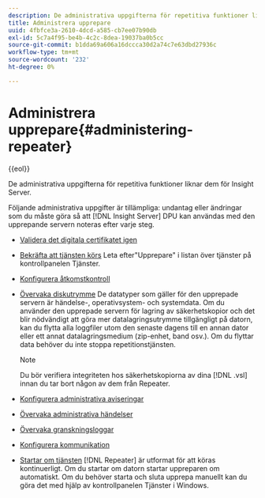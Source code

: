 ```yaml
---
description: De administrativa uppgifterna för repetitiva funktioner liknar dem för Insight Server.
title: Administrera upprepare
uuid: 4fbfce3a-2610-4dcd-a585-cb7ee07b90db
exl-id: 5c7a4f95-be4b-4c2c-8dea-19037ba0b5cc
source-git-commit: b1dda69a606a16dccca30d2a74c7e63dbd27936c
workflow-type: tm+mt
source-wordcount: '232'
ht-degree: 0%

---
```


# Administrera upprepare{#administering-repeater}

{{eol}}

De administrativa uppgifterna för repetitiva funktioner liknar dem för Insight Server.

Följande administrativa uppgifter är tillämpliga: undantag eller ändringar som du måste göra så att [!DNL Insight Server] DPU kan användas med den upprepande servern noteras efter varje steg.

* [Validera det digitala certifikatet igen](../../../home/c-inst-svr/c-admin-inst-svr/c-reval-dgtl-cert.md#concept-f0020a6f0d6f477099b7a8f0b6e2944c)
* [Bekräfta att tjänsten körs](../../../home/c-inst-svr/c-admin-inst-svr/c-cfrm-svc-rng.md#concept-15b046e92d254bbd95dec829abc76677) Leta efter&quot;Upprepare&quot; i listan över tjänster på kontrollpanelen Tjänster.

* [Konfigurera åtkomstkontroll](../../../home/c-inst-svr/c-admin-inst-svr/c-config-acs-ctrl/c-config-acs-ctrl.md#concept-ac385e870dbe4b57a72bf7266b60f93d)
* [Övervaka diskutrymme](../../../home/c-inst-svr/c-admin-inst-svr/c-mntr-disk-spc/c-mntr-disk-spc.md#concept-a83447e44f4e47aba282328be395a0d4) De datatyper som gäller för den upprepade servern är händelse-, operativsystem- och systemdata. Om du använder den upprepade servern för lagring av säkerhetskopior och det blir nödvändigt att göra mer datalagringsutrymme tillgängligt på datorn, kan du flytta alla loggfiler utom den senaste dagens till en annan dator eller ett annat datalagringsmedium (zip-enhet, band osv.). Om du flyttar data behöver du inte stoppa repetitionstjänsten.

   >[!NOTE]
   >
   >Du bör verifiera integriteten hos säkerhetskopiorna av dina [!DNL .vsl] innan du tar bort någon av dem från Repeater.

* [Konfigurera administrativa aviseringar](../../../home/c-inst-svr/c-admin-inst-svr/t-config-adm-alrts.md#task-0858f588da4941aa9d4952f6592681aa)
* [Övervaka administrativa händelser](../../../home/c-inst-svr/c-admin-inst-svr/t-mntr-adm-evts.md#task-4c78325b3e6e4dde8fa94c1896e19e34)
* [Övervaka granskningsloggar](../../../home/c-inst-svr/c-admin-inst-svr/t-mntr-adt-lgs.md#task-5dd9830424fe440ea1369215a1aca231)
* [Konfigurera kommunikation](../../../home/c-inst-svr/c-admin-inst-svr/t-config-com.md#task-471305ecf7a644789a288f93c42514ec)
* [Startar om tjänsten](../../../home/c-inst-svr/c-admin-inst-svr/t-rest-svc.md#task-97f97f1019bc440080ab2fddfdc04c74)  [!DNL Repeater] är utformat för att köras kontinuerligt. Om du startar om datorn startar uppreparen om automatiskt. Om du behöver starta och sluta upprepa manuellt kan du göra det med hjälp av kontrollpanelen Tjänster i Windows.
